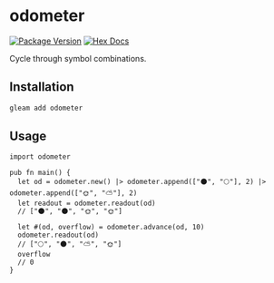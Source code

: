 # odometer

[![Package Version](https://img.shields.io/hexpm/v/odometer)](https://hex.pm/packages/odometer)
[![Hex Docs](https://img.shields.io/badge/hex-docs-ffaff3)](https://hexdocs.pm/odometer/)

Cycle through symbol combinations.

## Installation

```sh
gleam add odometer
```

## Usage

```gleam
import odometer

pub fn main() {
  let od = odometer.new() |> odometer.append(["🌑", "🌕"], 2) |> odometer.append(["🌞", "⛅"], 2)
  let readout = odometer.readout(od)
  // ["🌑", "🌑", "🌞", "🌞"]

  let #(od, overflow) = odometer.advance(od, 10)
  odometer.readout(od)
  // ["🌕", "🌑", "⛅", "🌞"]
  overflow
  // 0
}
```
